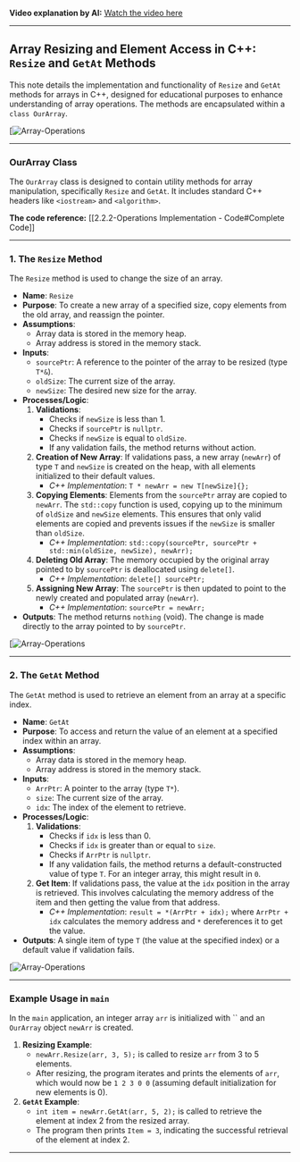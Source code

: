 
**Video explanation by AI:** [Watch the video here]()

---
## Array Resizing and Element Access in C++: `Resize` and `GetAt` Methods

This note details the implementation and functionality of `Resize` and `GetAt` methods for arrays in C++, designed for educational purposes to enhance understanding of array operations. The methods are encapsulated within a `class OurArray`.

[![Array-Operations](G:\DSA\Slides\Array-Operations\s1.png)

---
### **OurArray Class**

The `OurArray` class is designed to contain utility methods for array manipulation, specifically `Resize` and `GetAt`. It includes standard C++ headers like `<iostream>` and `<algorithm>`.

**The code reference:** [[2.2.2-Operations Implementation - Code#Complete Code]] 

---
### **1. The `Resize` Method**

The `Resize` method is used to change the size of an array.

- **Name**: `Resize`
- **Purpose**: To create a new array of a specified size, copy elements from the old array, and reassign the pointer.
- **Assumptions**:
    - Array data is stored in the memory heap.
    - Array address is stored in the memory stack.
- **Inputs**:
    - `sourcePtr`: A reference to the pointer of the array to be resized (type `T*&`).
    - `oldSize`: The current size of the array.
    - `newSize`: The desired new size for the array.
- **Processes/Logic**:
    1. **Validations**:
        - Checks if `newSize` is less than 1.
        - Checks if `sourcePtr` is `nullptr`.
        - Checks if `newSize` is equal to `oldSize`.
        - If any validation fails, the method returns without action.
    2. **Creation of New Array**: If validations pass, a new array (`newArr`) of type `T` and `newSize` is created on the heap, with all elements initialized to their default values.
        - _C++ Implementation_: `T * newArr = new T[newSize]{};`
    3. **Copying Elements**: Elements from the `sourcePtr` array are copied to `newArr`. The `std::copy` function is used, copying up to the minimum of `oldSize` and `newSize` elements. This ensures that only valid elements are copied and prevents issues if the `newSize` is smaller than `oldSize`.
        - _C++ Implementation_: `std::copy(sourcePtr, sourcePtr + std::min(oldSize, newSize), newArr);`
    4. **Deleting Old Array**: The memory occupied by the original array pointed to by `sourcePtr` is deallocated using `delete[]`.
        - _C++ Implementation_: `delete[] sourcePtr;`
    5. **Assigning New Array**: The `sourcePtr` is then updated to point to the newly created and populated array (`newArr`).
        - _C++ Implementation_: `sourcePtr = newArr;`
- **Outputs**: The method returns `nothing` (void). The change is made directly to the array pointed to by `sourcePtr`.

[![Array-Operations](G:\DSA\Slides\Array-Operations\s2.png)

---
### **2. The `GetAt` Method**

The `GetAt` method is used to retrieve an element from an array at a specific index.

- **Name**: `GetAt`
- **Purpose**: To access and return the value of an element at a specified index within an array.
- **Assumptions**:
    - Array data is stored in the memory heap.
    - Array address is stored in the memory stack.
- **Inputs**:
    - `ArrPtr`: A pointer to the array (type `T*`).
    - `size`: The current size of the array.
    - `idx`: The index of the element to retrieve.
- **Processes/Logic**:
    1. **Validations**:
        - Checks if `idx` is less than 0.
        - Checks if `idx` is greater than or equal to `size`.
        - Checks if `ArrPtr` is `nullptr`.
        - If any validation fails, the method returns a default-constructed value of type `T`. For an integer array, this might result in `0`.
    2. **Get Item**: If validations pass, the value at the `idx` position in the array is retrieved. This involves calculating the memory address of the item and then getting the value from that address.
        - _C++ Implementation_: `result = *(ArrPtr + idx);` where `ArrPtr + idx` calculates the memory address and `*` dereferences it to get the value.
- **Outputs**: A single item of type `T` (the value at the specified index) or a default value if validation fails.

[![Array-Operations](G:\DSA\Slides\Array-Operations\s3.png)

---
### **Example Usage in `main`**

In the `main` application, an integer array `arr` is initialized with `` and an `OurArray` object `newArr` is created.

1. **Resizing Example**:
    - `newArr.Resize(arr, 3, 5);` is called to resize `arr` from 3 to 5 elements.
    - After resizing, the program iterates and prints the elements of `arr`, which would now be `1 2 3 0 0` (assuming default initialization for new elements is 0).
2. **`GetAt` Example**:
    - `int item = newArr.GetAt(arr, 5, 2);` is called to retrieve the element at index 2 from the resized array.
    - The program then prints `Item = 3`, indicating the successful retrieval of the element at index 2.


---